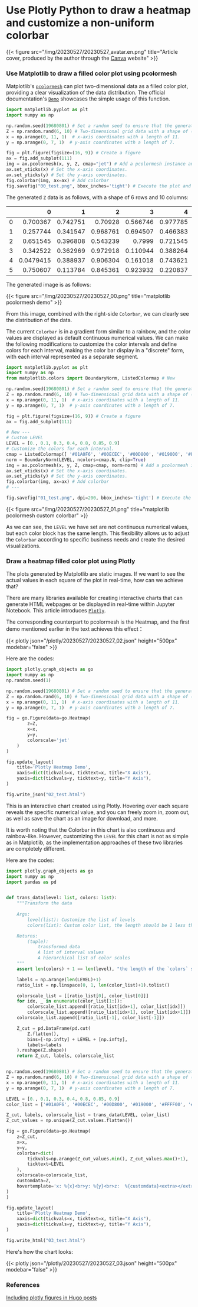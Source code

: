 # Use Plotly Python to draw a heatmap and customize a non-uniform colorbar


{{< figure src="/img/20230527/20230527_avatar.en.png" title="Article cover, produced by the author through the [Canva](https://www.canva.com/) website" >}}

### Use Matplotlib to draw a filled color plot using pcolormesh

Matplotlib's [`pcolormesh`](https://matplotlib.org/stable/api/_as_gen/matplotlib.pyplot.pcolormesh.html#matplotlib.pyplot.pcolormesh) can plot two-dimensional data as a filled color plot, providing a clear visualization of the data distribution. The official documentation's [`Demo`](https://matplotlib.org/stable/gallery/images_contours_and_fields/pcolormesh_levels.html#sphx-glr-gallery-images-contours-and-fields-pcolormesh-levels-py) showcases the simple usage of this function.

```python
import matplotlib.pyplot as plt
import numpy as np

np.random.seed(19680801) # Set a random seed to ensure that the generated Z data is the same every time.
Z = np.random.rand(6, 10) # Two-dimensional grid data with a shape of (6x10).
x = np.arange(0, 11, 1)  # x-axis coordinates with a length of 11.
y = np.arange(0, 7, 1)  # y-axis coordinates with a length of 7.

fig = plt.figure(figsize=(16, 9)) # Create a figure
ax = fig.add_subplot(111)
img = ax.pcolormesh(x, y, Z, cmap="jet") # Add a pcolormesh instance and set the cmap.
ax.set_xticks(x) # Set the x-axis coordinates.
ax.set_yticks(y) # Set the y-axis coordinates.
fig.colorbar(img, ax=ax) # Add colorbar
fig.savefig("00_test.png", bbox_inches='tight') # Execute the plot and export it as an image.
```

The generated `Z` data is as follows, with a shape of 6 rows and 10 columns:

|    |         0 |        1 |        2 |        3 |        4 |        5 |        6 |        7 |         8 |        9 |
|---:|----------:|---------:|---------:|---------:|---------:|---------:|---------:|---------:|----------:|---------:|
|  0 | 0.700367  | 0.742751 | 0.70928  | 0.566746 | 0.977785 | 0.706335 | 0.247916 | 0.157883 | 0.697699  | 0.719957 |
|  1 | 0.257744  | 0.341547 | 0.968761 | 0.694507 | 0.466383 | 0.702813 | 0.511786 | 0.928741 | 0.739769  | 0.622439 |
|  2 | 0.651545  | 0.396808 | 0.543239 | 0.7999   | 0.721545 | 0.295364 | 0.160946 | 0.206126 | 0.134325  | 0.480605 |
|  3 | 0.342522  | 0.362969 | 0.972918 | 0.110944 | 0.388264 | 0.783066 | 0.972897 | 0.48321  | 0.336421  | 0.567419 |
|  4 | 0.0479415 | 0.388937 | 0.906304 | 0.161018 | 0.743621 | 0.632974 | 0.32418  | 0.922377 | 0.237226  | 0.823946 |
|  5 | 0.750607  | 0.113784 | 0.845361 | 0.923932 | 0.220837 | 0.933054 | 0.488999 | 0.474719 | 0.0891675 | 0.229948 |

The generated image is as follows:

{{< figure src="/img/20230527/20230527_00.png" title="matplotlib pcolormesh demo" >}}

From this image, combined with the right-side `Colorbar`, we can clearly see the distribution of the data.

The current `Colorbar` is in a gradient form similar to a rainbow, and the color values are displayed as default continuous numerical values. We can make the following modifications to customize the color intervals and define colors for each interval, making the color bar display in a "discrete" form, with each interval represented as a separate segment.

```python
import matplotlib.pyplot as plt
import numpy as np
from matplotlib.colors import BoundaryNorm, ListedColormap # New

np.random.seed(19680801) # Set a random seed to ensure that the generated Z data is the same every time.
Z = np.random.rand(6, 10) # Two-dimensional grid data with a shape of (6x10).
x = np.arange(0, 11, 1)  # x-axis coordinates with a length of 11.
y = np.arange(0, 7, 1)  # y-axis coordinates with a length of 7.

fig = plt.figure(figsize=(16, 9)) # Create a figure
ax = fig.add_subplot(111)

# New ---
# Custom LEVEL
LEVEL = [0., 0.1, 0.3, 0.4, 0.8, 0.85, 0.9]
# Customize the colors for each interval.
cmap = ListedColormap([ '#01A0F6', '#00ECEC', '#00D800', '#019000', '#FFFF00', '#E7C000', ])  # type: ignore
norm = BoundaryNorm(LEVEL, ncolors=cmap.N, clip=True)
img = ax.pcolormesh(x, y, Z, cmap=cmap, norm=norm) # Add a pcolormesh instance and set the cmap and the norm.
ax.set_xticks(x) # Set the x-axis coordinates.
ax.set_yticks(y) # Set the y-axis coordinates.
fig.colorbar(img, ax=ax) # Add colorbar
# ---

fig.savefig("01_test.png", dpi=200, bbox_inches='tight') # Execute the plot and export it as an image.
```

{{< figure src="/img/20230527/20230527_01.png" title="matplotlib pcolormesh custom colorbar" >}}

As we can see, the `LEVEL` we have set are not continuous numerical values, but each color block has the same length. This flexibility allows us to adjust the `Colorbar` according to specific business needs and create the desired visualizations.

### Draw a heatmap filled color plot using Plotly

The plots generated by Matplotlib are static images. If we want to see the actual values in each square of the plot in real-time, how can we achieve that?

There are many libraries available for creating interactive charts that can generate HTML webpages or be displayed in real-time within Jupyter Notebook. This article introduces [`Plotly`](https://plotly.com/python/).

The corresponding counterpart to pcolormesh is the Heatmap, and the first demo mentioned earlier in the text achieves this effect：

{{< plotly json="/plotly/20230527/20230527_02.json" height="500px" modebar="false" >}}

Here are the codes:

```python
import plotly.graph_objects as go
import numpy as np
np.random.seed(1)

np.random.seed(19680801) # Set a random seed to ensure that the generated Z data is the same every time.
Z = np.random.rand(6, 10) # Two-dimensional grid data with a shape of (6x10).
x = np.arange(0, 11, 1)  # x-axis coordinates with a length of 11.
y = np.arange(0, 7, 1)  # y-axis coordinates with a length of 7.

fig = go.Figure(data=go.Heatmap(
        z=Z,
        x=x,
        y=y,
        colorscale='jet'
    )
)

fig.update_layout(
    title='Plotly Heatmap Demo',
    xaxis=dict(tickvals=x, ticktext=x, title="X Axis"),
    yaxis=dict(tickvals=y, ticktext=y, title="Y Axis"),
)

fig.write_json("02_test.html")
```

This is an interactive chart created using Plotly. Hovering over each square reveals the specific numerical value, and you can freely zoom in, zoom out, as well as save the chart as an image for download, and more.

It is worth noting that the Colorbar in this chart is also continuous and rainbow-like. However, customizing the `LEVEL` for this chart is not as simple as in Matplotlib, as the implementation approaches of these two libraries are completely different.

Here are the codes:

```python
import plotly.graph_objects as go
import numpy as np
import pandas as pd


def trans_data(level: list, colors: list):
    """Transform the data
    
    Args:
        level(list): Customize the list of levels
        colors(list): Custom color list, the length should be 1 less than `level`

    Returns:
        (tuple):
            transformed data
            A list of interval values
            A hierarchical list of color scales
    """
    assert len(colors) + 1 == len(level), "the length of the `colors` should be 1 less than `level`"

    labels = np.arange(len(LEVEL)+1)
    ratio_list = np.linspace(0, 1, len(color_list)+1).tolist()

    colorscale_list = [[ratio_list[0], color_list[0]]]
    for idx, _ in enumerate(color_list[1:]):
        colorscale_list.append([ratio_list[idx+1], color_list[idx]])
        colorscale_list.append([ratio_list[idx+1], color_list[idx+1]])
    colorscale_list.append([ratio_list[-1], color_list[-1]])

    Z_cut = pd.DataFrame(pd.cut(
        Z.flatten(),
        bins=[-np.infty] + LEVEL + [np.infty],
        labels=labels
    ).reshape(Z.shape))
    return Z_cut, labels, colorscale_list


np.random.seed(19680801) # Set a random seed to ensure that the generated Z data is the same every time.
Z = np.random.rand(6, 10) # Two-dimensional grid data with a shape of (6x10).
x = np.arange(0, 11, 1)  # x-axis coordinates with a length of 11.
y = np.arange(0, 7, 1)  # y-axis coordinates with a length of 7.

LEVEL = [0., 0.1, 0.3, 0.4, 0.8, 0.85, 0.9]
color_list = ['#01A0F6', '#00ECEC', '#00D800', '#019000', '#FFFF00', '#E7C000']

Z_cut, labels, colorscale_list = trans_data(LEVEL, color_list)
Z_cut_values = np.unique(Z_cut.values.flatten())

fig = go.Figure(data=go.Heatmap(
    z=Z_cut,
    x=x,
    y=y,
    colorbar=dict(
        tickvals=np.arange(Z_cut_values.min(), Z_cut_values.max()+1),
        ticktext=LEVEL
    ),
    colorscale=colorscale_list,
    customdata=Z,
    hovertemplate='x: %{x}<br>y: %{y}<br>z:  %{customdata}<extra></extra>',
)
)

fig.update_layout(
    title='Plotly Heatmap Demo',
    xaxis=dict(tickvals=x, ticktext=x, title="X Axis"),
    yaxis=dict(tickvals=y, ticktext=y, title="Y Axis"),
)

fig.write_html("03_test.html")
```

Here's how the chart looks:

{{< plotly json="/plotly/20230527/20230527_03.json" height="500px" modebar="false" >}}


### References

[Including plotly figures in Hugo posts](https://ig248.gitlab.io/post/2018-11-05-plotly-sample/)
